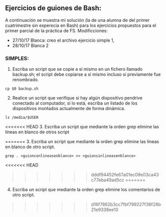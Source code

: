 ## Ejercicios de guiones de Bash:
A continuación se muestra mí solución (la de una alumna de del primer cuatrimestre sin experecia en Bash) para los ejercicios propuestos para el primer  parcial de la práctica de FS.
Modificciones:
- 27/10/17 Blanca: creo el archivo ejercicio simple 1,
- 28/10/17 Blanca  2
### SIMPLES:

1. Escriba un script que se copie a sí mismo en un fichero llamado backup.sh; el script debe
copiarse a sí mismo incluso si previamente fue renombrado.
```
cp $0 backup.sh
```

2. Realice un script que verifique si hay algún dispositivo pendrive conectado al computador,
si lo está, escriba un listado de los dispositivos montados actualmente de forma dinámica.

```
ls /media/$USER
```

<<<<<<< HEAD
3. Escriba un script que mediante la orden grep elimine las líneas en blanco de otros script

=======
3. Escriba un script que mediante la orden grep elimine las líneas en blanco de otro script.

```
grep . <guionconlineasenblanco> >> <guionsinlineasenblanco>
```
<<<<<<< HEAD
>>>>>>> dddf94452fe67a01ec09e03ca43c77eba49ad5cc
=======

4. Escriba un script que mediante la orden grep elimine los comentarios de otro script.


>>>>>>> d16f7862b3cc7fbf799227f36f28b21e9338ee10
